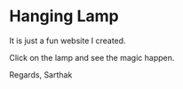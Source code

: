 # Hanging Lamp

It is just a fun website I created.

Click on the lamp and see the magic happen.

Regards,
Sarthak
